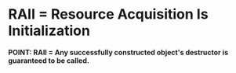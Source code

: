 # RAII = Resource Acquisition Is Initialization
**POINT: RAII = Any successfully constructed object's destructor is guaranteed to be called.**
